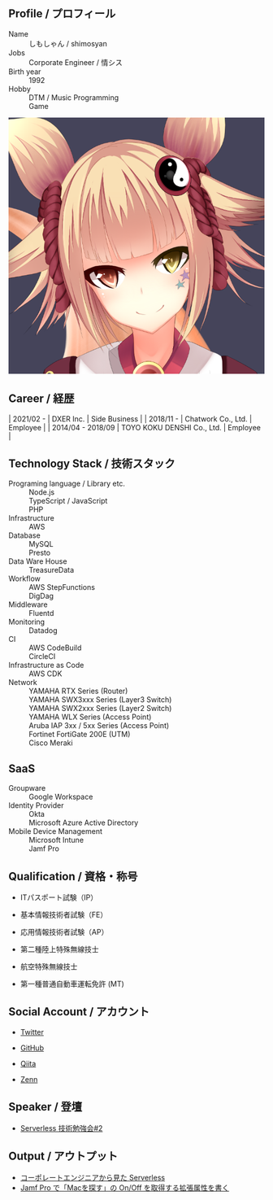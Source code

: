 <!-- markdownlint-disable MD033 MD041-->
<div id="parent-container">
  <div id="child1">
    <h2>Profile / プロフィール</h2>
    <dl>
      <dt>Name</dt>
      <dd>しもしゃん / shimosyan</dd>
      <dt>Jobs</dt>
      <dd>Corporate Engineer / 情シス</dd>
      <dt>Birth year</dt>
      <dd>1992</dd>
      <dt>Hobby</dt>
      <dd>DTM / Music Programming</dd>
      <dd>Game</dd>
    </dl>
  </div>
  <div id="child2">
    <img src="./avatar.png" alt="AvatarImage">
  </div>
</div>

## Career / 経歴

<!-- cspell: disable-->

| 2021/02 -       | DXER Inc.                    | Side Business  |
| 2018/11 -       | Chatwork Co., Ltd.           | Employee  |
| 2014/04 - 2018/09 | TOYO KOKU DENSHI Co., Ltd. | Employee  |

## Technology Stack / 技術スタック

<dl>
<dt>Programing language / Library etc.</dt>
<dd>Node.js</dd>
<dd>TypeScript / JavaScript</dd>
<dd>PHP</dd>
<dt>Infrastructure</dt>
<dd>AWS</dd>
<dt>Database</dt>
<dd>MySQL</dd>
<dd>Presto</dd>
<dt>Data Ware House</dt>
<dd>TreasureData</dd>
<dt>Workflow</dt>
<dd>AWS StepFunctions</dd>
<dd>DigDag</dd>
<dt>Middleware</dt>
<dd>Fluentd</dd>
<dt>Monitoring</dt>
<dd>Datadog</dd>
<dt>CI</dt>
<dd>AWS CodeBuild</dd>
<dd>CircleCI</dd>
<dt>Infrastructure as Code</dt>
<dd>AWS CDK</dd>
<dt>Network</dt>
<dd>YAMAHA RTX Series (Router)</dd>
<dd>YAMAHA SWX3xxx Series (Layer3 Switch)</dd>
<dd>YAMAHA SWX2xxx Series (Layer2 Switch)</dd>
<dd>YAMAHA WLX Series (Access Point)</dd>
<dd>Aruba IAP 3xx / 5xx Series (Access Point)</dd>
<dd>Fortinet FortiGate 200E (UTM)</dd>
<dd>Cisco Meraki</dd>
</dl>

## SaaS

<dl>
<dt>Groupware</dt>
<dd>Google Workspace</dd>
<dt>Identity Provider</dt>
<dd>Okta</dd>
<dd>Microsoft Azure Active Directory</dd>
<dt>Mobile Device Management</dt>
<dd>Microsoft Intune</dd>
<dd>Jamf Pro</dd>
</dl>

## Qualification / 資格・称号

* ITパスポート試験（IP）
* 基本情報技術者試験（FE）
* 応用情報技術者試験（AP）

* 第二種陸上特殊無線技士
* 航空特殊無線技士

* 第一種普通自動車運転免許 (MT)

## Social Account / アカウント

* [Twitter](https://twitter.com/shimosyan)

* [GitHub](https://github.com/shimosyan)
* [Qiita](https://qiita.com/shimosyan) <!-- cspell: disable-line-->
* [Zenn](https://zenn.dev/shimosyan) <!-- cspell: disable-line-->

## Speaker / 登壇

* [Serverless 技術勉強会#2](https://techplay.jp/event/764308)

## Output / アウトプット

* [コーポレートエンジニアから見た Serverless](https://speakerdeck.com/shimosyan/serverlessji-shu-mian-qiang-hui-number-2-chatworkdeng-tan-zi-liao)
* [Jamf Pro で「Macを探す」の On/Off を取得する拡張属性を書く](https://zenn.dev/shimosyan/articles/a2bcc5d09b4c18)
